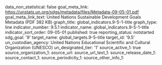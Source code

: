 data_non_statistical: false
goal_meta_link: https://unstats.un.org/sdgs/metadata/files/Metadata-09-05-01.pdf
goal_meta_link_text: United Nations Sustainable Development Goals Metadata (PDF 382
  KB)
graph_title: global_indicators.9-5-1-title
graph_type: line
indicator_number: 9.5.1
indicator_name: global_indicators.9-5-1-title
indicator_sort_order: 09-05-01
published: true
reporting_status: notstarted
sdg_goal: '9'
target_name: global_targets.9-5-title
target_id: '9.5'
un_custodian_agency: United Nations Educational Scientific and Cultural Organization
  (UNESCO)
un_designated_tier: '1'
source_active_1: true
source_organization_1: 
source_url: 
source_url_text_1: 
source_release_date_1: 
source_contact_1: 
source_periodicity_1: 
source_other_info_1: 